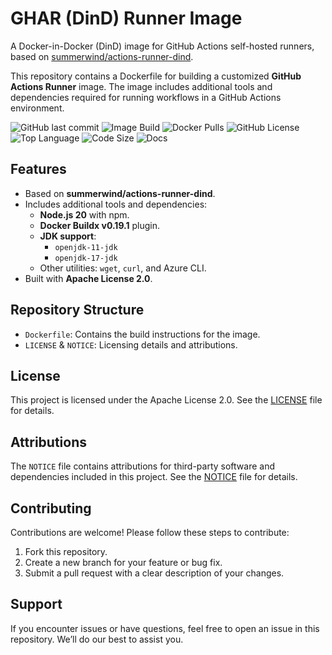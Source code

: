 # GHAR (DinD) Runner Image

A Docker-in-Docker (DinD) image for GitHub Actions self-hosted runners, based on [summerwind/actions-runner-dind](https://hub.docker.com/r/summerwind/actions-runner-dind).

This repository contains a Dockerfile for building a customized **GitHub Actions Runner** image. The image includes additional tools and dependencies required for running workflows in a GitHub Actions environment.

![GitHub last commit](https://img.shields.io/github/last-commit/improwised/docker-ghar-image/jdk)
![Image Build](https://github.com/Improwised/docker-ghar-image/actions/workflows/image-build.yaml/badge.svg/?branch=jdk)
![Docker Pulls](https://img.shields.io/docker/pulls/improwised/ghar-image)
![GitHub License](https://img.shields.io/github/license/improwised/docker-ghar-image)
![Top Language](https://img.shields.io/github/languages/top/improwised/docker-ghar-image)
![Code Size](https://img.shields.io/github/languages/code-size/improwised/docker-ghar-image)
![Docs](https://img.shields.io/badge/docs-available-brightgreen)


## Features
- Based on **summerwind/actions-runner-dind**.
- Includes additional tools and dependencies:
  - **Node.js 20** with npm.
  - **Docker Buildx v0.19.1** plugin.
  - **JDK support**:
    - `openjdk-11-jdk`
    - `openjdk-17-jdk`
  - Other utilities: `wget`, `curl`, and Azure CLI.
- Built with **Apache License 2.0**.

## Repository Structure
- `Dockerfile`: Contains the build instructions for the image.
- `LICENSE` & `NOTICE`: Licensing details and attributions.

## License

This project is licensed under the Apache License 2.0. See the [LICENSE](./LICENSE) file for details.

## Attributions

The `NOTICE` file contains attributions for third-party software and dependencies included in this project. See the [NOTICE](./NOTICE) file for details.

## Contributing

Contributions are welcome! Please follow these steps to contribute:

1. Fork this repository.
2. Create a new branch for your feature or bug fix.
3. Submit a pull request with a clear description of your changes.

## Support

If you encounter issues or have questions, feel free to open an issue in this repository. We’ll do our best to assist you.
